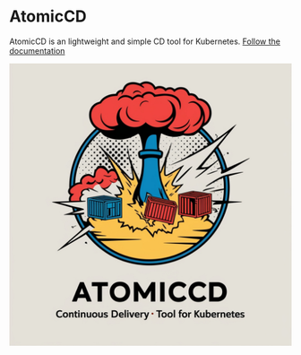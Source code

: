 # AtomicCD
AtomicCD is an lightweight and simple CD tool for Kubernetes. [Follow the documentation](https://atomiccd.netlify.app/tutorials/deploy)

![LOGO](logo.jpg)

